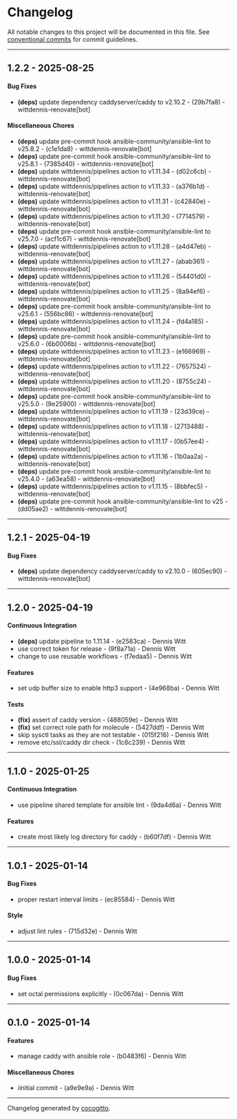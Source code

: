 # Changelog
All notable changes to this project will be documented in this file. See [conventional commits](https://www.conventionalcommits.org/) for commit guidelines.

- - -
## 1.2.2 - 2025-08-25
#### Bug Fixes
- **(deps)** update dependency caddyserver/caddy to v2.10.2 - (29b7fa8) - wittdennis-renovate[bot]
#### Miscellaneous Chores
- **(deps)** update pre-commit hook ansible-community/ansible-lint to v25.8.2 - (c1e1da8) - wittdennis-renovate[bot]
- **(deps)** update pre-commit hook ansible-community/ansible-lint to v25.8.1 - (7385d40) - wittdennis-renovate[bot]
- **(deps)** update wittdennis/pipelines action to v1.11.34 - (d02c6cb) - wittdennis-renovate[bot]
- **(deps)** update wittdennis/pipelines action to v1.11.33 - (a376b1d) - wittdennis-renovate[bot]
- **(deps)** update wittdennis/pipelines action to v1.11.31 - (c42840e) - wittdennis-renovate[bot]
- **(deps)** update wittdennis/pipelines action to v1.11.30 - (7714579) - wittdennis-renovate[bot]
- **(deps)** update pre-commit hook ansible-community/ansible-lint to v25.7.0 - (acf1c67) - wittdennis-renovate[bot]
- **(deps)** update wittdennis/pipelines action to v1.11.28 - (a4d47eb) - wittdennis-renovate[bot]
- **(deps)** update wittdennis/pipelines action to v1.11.27 - (abab361) - wittdennis-renovate[bot]
- **(deps)** update wittdennis/pipelines action to v1.11.26 - (54401d0) - wittdennis-renovate[bot]
- **(deps)** update wittdennis/pipelines action to v1.11.25 - (8a94ef6) - wittdennis-renovate[bot]
- **(deps)** update pre-commit hook ansible-community/ansible-lint to v25.6.1 - (556bc86) - wittdennis-renovate[bot]
- **(deps)** update wittdennis/pipelines action to v1.11.24 - (fd4a185) - wittdennis-renovate[bot]
- **(deps)** update pre-commit hook ansible-community/ansible-lint to v25.6.0 - (6b0006b) - wittdennis-renovate[bot]
- **(deps)** update wittdennis/pipelines action to v1.11.23 - (e166969) - wittdennis-renovate[bot]
- **(deps)** update wittdennis/pipelines action to v1.11.22 - (7657524) - wittdennis-renovate[bot]
- **(deps)** update wittdennis/pipelines action to v1.11.20 - (8755c24) - wittdennis-renovate[bot]
- **(deps)** update pre-commit hook ansible-community/ansible-lint to v25.5.0 - (9e25900) - wittdennis-renovate[bot]
- **(deps)** update wittdennis/pipelines action to v1.11.19 - (23d39ce) - wittdennis-renovate[bot]
- **(deps)** update wittdennis/pipelines action to v1.11.18 - (2713488) - wittdennis-renovate[bot]
- **(deps)** update wittdennis/pipelines action to v1.11.17 - (0b57ee4) - wittdennis-renovate[bot]
- **(deps)** update wittdennis/pipelines action to v1.11.16 - (1b0aa2a) - wittdennis-renovate[bot]
- **(deps)** update pre-commit hook ansible-community/ansible-lint to v25.4.0 - (a63ea58) - wittdennis-renovate[bot]
- **(deps)** update wittdennis/pipelines action to v1.11.15 - (8bbfec5) - wittdennis-renovate[bot]
- **(deps)** update pre-commit hook ansible-community/ansible-lint to v25 - (dd05ae2) - wittdennis-renovate[bot]

- - -

## 1.2.1 - 2025-04-19
#### Bug Fixes
- **(deps)** update dependency caddyserver/caddy to v2.10.0 - (605ec90) - wittdennis-renovate[bot]

- - -

## 1.2.0 - 2025-04-19
#### Continuous Integration
- **(deps)** update pipeline to 1.11.14 - (e2583ca) - Dennis Witt
- use correct token for release - (9f8a71a) - Dennis Witt
- change to use reusable workflows - (f7edaa5) - Dennis Witt
#### Features
- set udp buffer size to enable http3 support - (4e968ba) - Dennis Witt
#### Tests
- **(fix)** assert of caddy version - (488059e) - Dennis Witt
- **(fix)** set correct role path for molecule - (5427ddf) - Dennis Witt
- skip sysctl tasks as they are not testable - (015f216) - Dennis Witt
- remove etc/ssl/caddy dir check - (1c8c239) - Dennis Witt

- - -

## 1.1.0 - 2025-01-25
#### Continuous Integration
- use pipeline shared template for ansible lint - (9da4d6a) - Dennis Witt
#### Features
- create most likely log directory for caddy - (b60f7df) - Dennis Witt

- - -

## 1.0.1 - 2025-01-14
#### Bug Fixes
- proper restart interval limits - (ec85584) - Dennis Witt
#### Style
- adjust lint rules - (715d32e) - Dennis Witt

- - -

## 1.0.0 - 2025-01-14
#### Bug Fixes
- set octal permissions explicitly - (0c067da) - Dennis Witt

- - -

## 0.1.0 - 2025-01-14
#### Features
- manage caddy with ansible role - (b0483f6) - Dennis Witt
#### Miscellaneous Chores
- iinitial commit - (a9e9e9a) - Dennis Witt

- - -

Changelog generated by [cocogitto](https://github.com/cocogitto/cocogitto).